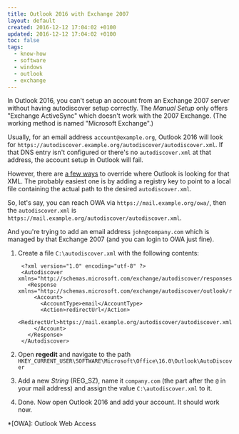 ```yaml
---
title: Outlook 2016 with Exchange 2007
layout: default
created: 2016-12-12 17:04:02 +0100
updated: 2016-12-12 17:04:02 +0100
toc: false
tags:
  - know-how
  - software
  - windows
  - outlook
  - exchange
---
```

In Outlook 2016, you can't setup an account from an Exchange 2007 server without
having autodiscover setup correctly. The *Manual Setup* only offers "Exchange
ActiveSync" which doesn't work with the 2007 Exchange. (The working method is
named "Microsoft Exchange".)

Usually, for an email address `account@example.org`, Outlook 2016 will look for
`https://autodiscover.example.org/autodiscover/autodiscover.xml`. If that DNS
entry isn't configured or there's no `autodiscover.xml` at that address, the
account setup in Outlook will fail.

However, there are [a few ways](https://www.howto-outlook.com/howto/autodiscoverconfiguration.htm)
to override where Outlook is looking for that XML. The probably easiest one is
by adding a registry key to point to a local file containing the actual path to
the desired `autodiscover.xml`.

So, let's say, you can reach OWA via `https://mail.example.org/owa/`, then the
`autodiscover.xml` is `https://mail.example.org/autodiscover/autodiscover.xml`.

And you're trying to add an email address `john@company.com` which is managed by
that Exchange 2007 (and you can login to OWA just fine).

1. Create a file `C:\autodiscover.xml` with the following contents:

        <?xml version="1.0" encoding="utf-8" ?>
        <Autodiscover xmlns="http://schemas.microsoft.com/exchange/autodiscover/responseschema/2006">
          <Response xmlns="http://schemas.microsoft.com/exchange/autodiscover/outlook/responseschema/2006a">
            <Account>
              <AccountType>email</AccountType>
              <Action>redirectUrl</Action>
              <RedirectUrl>https://mail.example.org/autodiscover/autodiscover.xml</RedirectUrl>
            </Account>
          </Response>
        </Autodiscover>

2. Open **regedit** and navigate to the path `HKEY_CURRENT_USER\SOFTWARE\Microsoft\Office\16.0\Outlook\AutoDiscover`
3. Add a new *String* (REG_SZ), name it `company.com` (the part after the `@` in your
   mail address) and assign the value `C:\autodiscover.xml` to it.
4. Done. Now open Outlook 2016 and add your account. It should work now.


*[OWA]: Outlook Web Access
